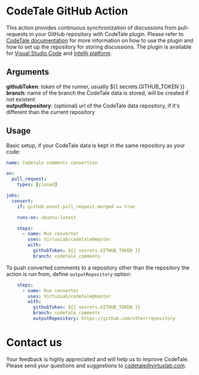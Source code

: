# CodeTale GitHub Action

This action provides continuous synchronization of discussions from pull-requests in your GitHub repository with CodeTale plugin. Please refer to [CodeTale documentation](https://virtuslab.github.io/codetale/) for more information on how to use the plugin and how to set up the repository for storing discussions. The plugin is available for [Visual Studio Code](https://marketplace.visualstudio.com/items?itemName=virtuslab.codetale) and [Intellij platform](https://plugins.jetbrains.com/plugin/16895-codetale).

## Arguments

**githubToken**: token of the runner, usually ${{ secrets.GITHUB_TOKEN }} </br>
**branch**: name of the branch the CodeTale data is stored, will be created if not existent </br>
**outputRepository**: (optional) url of the CodeTale data repository, if it's different than the current repository </br>

## Usage

Basic setup, if your CodeTale data is kept in the same repository as your code:
```yaml
name: Codetale comments convertion

on:
  pull_request:
    types: [closed]

jobs:
  convert:
    if: github.event.pull_request.merged == true

    runs-on: ubuntu-latest

    steps:
      - name: Run converter
        uses: VirtusLab/codetale@master
        with:
          githubToken: ${{ secrets.GITHUB_TOKEN }}
          branch: codetale_comments
```

To push converted comments to a repository other than the repository the action is run from, define `outputRepository` option:
```yaml
    steps:
      - name: Run converter
        uses: VirtusLab/codetale@master
        with:
          githubToken: ${{ secrets.GITHUB_TOKEN }}
          branch: codetale_comments
          outputRepository: https://github.com/other/repository
```

# Contact us

Your feedback is highly appreciated and will help us to improve CodeTale.
Please send your questions and suggestions to [codetale@virtuslab.com](mailto:codetale@virtuslab.com).
